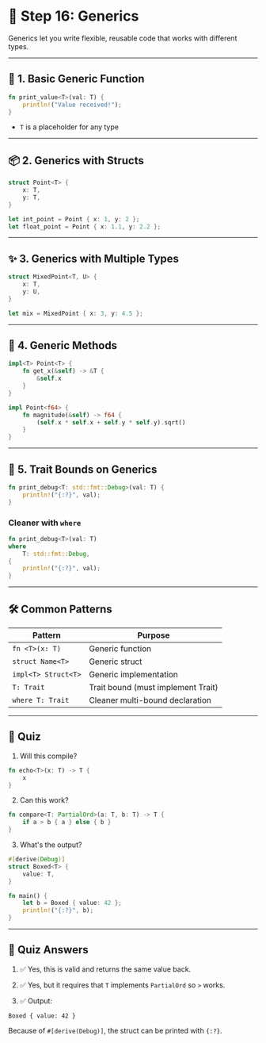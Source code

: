 
# 🧩 Step 16: Generics

Generics let you write flexible, reusable code that works with different types.

---

## 🧰 1. Basic Generic Function

```rust
fn print_value<T>(val: T) {
    println!("Value received!");
}
```

- `T` is a placeholder for any type

---

## 📦 2. Generics with Structs

```rust
struct Point<T> {
    x: T,
    y: T,
}
```

```rust
let int_point = Point { x: 1, y: 2 };
let float_point = Point { x: 1.1, y: 2.2 };
```

---

## ✨ 3. Generics with Multiple Types

```rust
struct MixedPoint<T, U> {
    x: T,
    y: U,
}

let mix = MixedPoint { x: 3, y: 4.5 };
```

---

## 🧠 4. Generic Methods

```rust
impl<T> Point<T> {
    fn get_x(&self) -> &T {
        &self.x
    }
}
```

```rust
impl Point<f64> {
    fn magnitude(&self) -> f64 {
        (self.x * self.x + self.y * self.y).sqrt()
    }
}
```

---

## 📍 5. Trait Bounds on Generics

```rust
fn print_debug<T: std::fmt::Debug>(val: T) {
    println!("{:?}", val);
}
```

### Cleaner with `where`

```rust
fn print_debug<T>(val: T)
where
    T: std::fmt::Debug,
{
    println!("{:?}", val);
}
```

---

## 🛠️ Common Patterns

| Pattern                     | Purpose                                    |
|-----------------------------|--------------------------------------------|
| `fn <T>(x: T)`              | Generic function                          |
| `struct Name<T>`            | Generic struct                            |
| `impl<T> Struct<T>`         | Generic implementation                    |
| `T: Trait`                  | Trait bound (must implement Trait)        |
| `where T: Trait`            | Cleaner multi-bound declaration           |

---

## 🧪 Quiz

1. Will this compile?

```rust
fn echo<T>(x: T) -> T {
    x
}
```

2. Can this work?

```rust
fn compare<T: PartialOrd>(a: T, b: T) -> T {
    if a > b { a } else { b }
}
```

3. What's the output?

```rust
#[derive(Debug)]
struct Boxed<T> {
    value: T,
}

fn main() {
    let b = Boxed { value: 42 };
    println!("{:?}", b);
}
```

---

## 🧠 Quiz Answers

1. ✅ Yes, this is valid and returns the same value back.

2. ✅ Yes, but it requires that `T` implements `PartialOrd` so `>` works.

3. ✅ Output:
```
Boxed { value: 42 }
```
Because of `#[derive(Debug)]`, the struct can be printed with `{:?}`.

